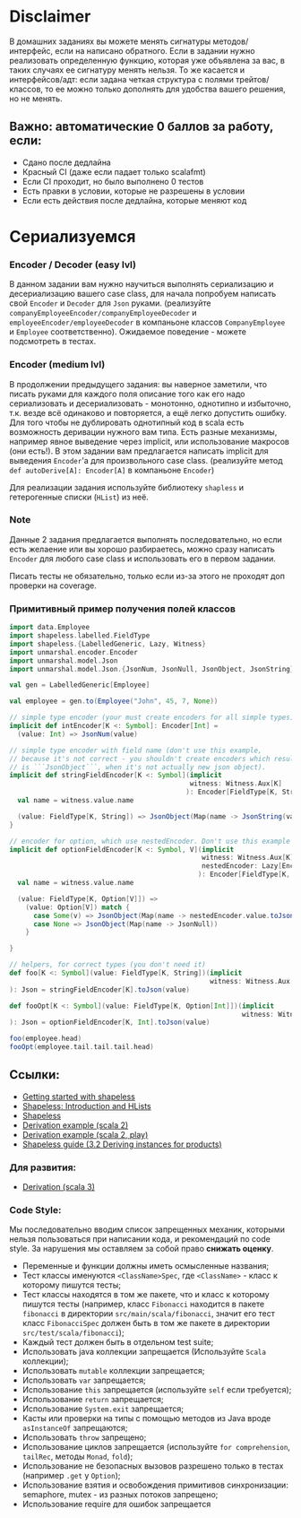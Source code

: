 # Disclaimer

В домашних заданиях вы можете менять сигнатуры методов/интерфейс, если на написано обратного. Если в задании нужно
реализовать определенную функцию, которая уже объявлена за вас, в таких случаях ее сигнатуру менять нельзя. То же
касается и интерфейсов/адт: если задана четкая структура с полями трейтов/классов, то ее можно только дополнять для
удобства вашего решения, но не менять.

## Важно: автоматические 0 баллов за работу, если:

* Сдано после дедлайна
* Красный CI (даже если падает только scalafmt)
* Если CI проходит, но было выполнено 0 тестов
* Есть правки в условии, которые не разрешены в условии
* Если есть действия после дедлайна, которые меняют код

# Сериализуемся

### Encoder / Decoder (easy lvl)

В данном задании вам нужно научиться выполнять сериализацию и десериализацию вашего case class, для начала попробуем
написать свой `Encoder` и `Decoder` для `Json` руками. (реализуйте `companyEmployeeEncoder/companyEmployeeDecoder`
и `employeeEncoder/employeeDecoder` в компаньоне классов `CompanyEmployee` и `Employee` соответственно). Ожидаемое
поведение - можете подсмотреть в тестах.

### Encoder (medium lvl)

В продолжении предыдущего задания: вы наверное заметили, что писать руками для каждого поля описание того как его надо
сериализовать и десериализовать - монотонно, однотипно и избыточно, т.к. везде всё одинаково и повторяется, а ещё легко
допустить ошибку. Для того чтобы не дублировать однотипный код в scala есть возможность деривации нужного вам типа. Есть
разные механизмы, например явное выведение через implicit, или использование макросов (они есть!). В этом задании вам
предлагается написать implicit для выведения `Encoder`'а для произвольного case class. (реализуйте
метод `def autoDerive[A]: Encoder[A]` в компаньоне `Encoder`)

Для реализации задания используйте библиотеку `shapless` и гетерогенные списки (`HList`) из неё.

### Note

Данные 2 задания предлагается выполнять последовательно, но если есть желаение или вы хорошо разбираетесь, можно сразу
написать `Encoder` для любого case class и использовать его в первом задании.

Писать тесты не обязательно, только если из-за этого не проходят доп проверки на coverage.

### Примитивный пример получения полей классов

```scala worksheet
import data.Employee
import shapeless.labelled.FieldType
import shapeless.{LabelledGeneric, Lazy, Witness}
import unmarshal.encoder.Encoder
import unmarshal.model.Json
import unmarshal.model.Json.{JsonNum, JsonNull, JsonObject, JsonString}

val gen = LabelledGeneric[Employee]

val employee = gen.to(Employee("John", 45, 7, None))

// simple type encoder (your must create encoders for all simple types)
implicit def intEncoder[K <: Symbol]: Encoder[Int] =
  (value: Int) => JsonNum(value)

// simple type encoder with field name (don't use this example,
// because it's not correct - you shouldn't create encoders which result
// is ```JsonObject```, when it's not actually new json object).
implicit def stringFieldEncoder[K <: Symbol](implicit
                                             witness: Witness.Aux[K]
                                            ): Encoder[FieldType[K, String]] = {
  val name = witness.value.name

  (value: FieldType[K, String]) => JsonObject(Map(name -> JsonString(value)))
}

// encoder for option, which use nestedEncoder. Don't use this example (same things as before)
implicit def optionFieldEncoder[K <: Symbol, V](implicit
                                                witness: Witness.Aux[K],
                                                nestedEncoder: Lazy[Encoder[V]]
                                               ): Encoder[FieldType[K, Option[V]]] = {
  val name = witness.value.name

  (value: FieldType[K, Option[V]]) =>
    (value: Option[V]) match {
      case Some(v) => JsonObject(Map(name -> nestedEncoder.value.toJson(v)))
      case None => JsonObject(Map(name -> JsonNull))
    }

}

// helpers, for correct types (you don't need it)
def foo[K <: Symbol](value: FieldType[K, String])(implicit
                                                  witness: Witness.Aux[K]
): Json = stringFieldEncoder[K].toJson(value)

def fooOpt[K <: Symbol](value: FieldType[K, Option[Int]])(implicit
                                                          witness: Witness.Aux[K]
): Json = optionFieldEncoder[K, Int].toJson(value)

foo(employee.head)
fooOpt(employee.tail.tail.tail.head)

```

## Ссылки:

* [Getting started with shapeless](https://jto.github.io/articles/getting-started-with-shapeless/)
* [Shapeless: Introduction and HLists](https://scalerablog.wordpress.com/2015/11/23/shapeless-introduction-and-hlists-part-1/)
* [Shapeless](https://github.com/milessabin/shapeless)
* [Derivation example (scala 2)](https://github.com/milessabin/shapeless/blob/main/examples/src/main/scala/shapeless/examples/derivation.scala)
* [Derivation example (scala 2, play)](https://polyglot.jamie.ly/software/2018/09/01/implementing_play_json_writers_using_scalas_shapeless)
* [Shapeless guide (3.2 Deriving instances for products)](https://books.underscore.io/shapeless-guide/shapeless-guide.pdf)

### Для развития:

* [Derivation (scala 3)](https://docs.scala-lang.org/scala3/reference/contextual/derivation.html)

### Code Style:

Мы последовательно вводим список запрещенных механик, которыми нельзя пользоваться при написании кода, и рекомендаций по
code style. За нарушения мы оставляем за собой право **снижать оценку**.

* Переменные и функции должны иметь осмысленные названия;
* Тест классы именуются `<ClassName>Spec`, где `<ClassName>` - класс к которому пишутся тесты;
* Тест классы находятся в том же пакете, что и класс к которому пишутся тесты (например, класс `Fibonacci` находится в
  пакете `fibonacci` в директории `src/main/scala/fibonacci`, значит его тест класс `FibonacciSpec` должен быть в том же
  пакете в директории `src/test/scala/fibonacci`);
* Каждый тест должен быть в отдельном test suite;
* Использовать java коллекции запрещается (Используйте `Scala` коллекции);
* Использовать `mutable` коллекции запрещается;
* Использовать `var` запрещается;
* Использование `this` запрещается (используйте `self` если требуется);
* Использование `return` запрещается;
* Использование `System.exit` запрещается;
* Касты или проверки на типы с помощью методов из Java вроде `asInstanceOf` запрещаются;
* Использовать `throw` запрещено;
* Использование циклов запрещается (используйте `for comprehension`, `tailRec`, методы `Monad`, `fold`);
* Использование не безопасных вызовов разрешено только в тестах (например `.get` у `Option`);
* Использование взятия и освобождения примитивов синхронизации: semaphore, mutex - из разных потоков запрещено;
* Использование require для ошибок запрещается
